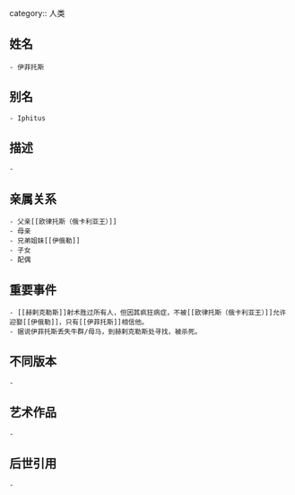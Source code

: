 category:: 人类
## 姓名
	- 伊菲托斯
## 别名
	- Iphitus
## 描述
	-
## 亲属关系
	- 父亲[[欧律托斯（俄卡利亚王）]]
	- 母亲
	- 兄弟姐妹[[伊俄勒]]
	- 子女
	- 配偶
## 重要事件
	- [[赫剌克勒斯]]射术胜过所有人，但因其疯狂病症，不被[[欧律托斯（俄卡利亚王）]]允许迎娶[[伊俄勒]]，只有[[伊菲托斯]]相信他。
	- 据说伊菲托斯丢失牛群/母马，到赫剌克勒斯处寻找，被杀死。
## 不同版本
	-
## 艺术作品
	-
## 后世引用
	-
